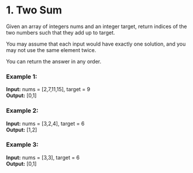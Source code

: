 # 1. Two Sum
Given an array of integers nums and an integer target, return indices of the two numbers such that they add up to target.

You may assume that each input would have exactly one solution, and you may not use the same element twice.

You can return the answer in any order.

### Example 1:

**Input:** nums = [2,7,11,15], target = 9  
**Output:** [0,1]

### Example 2:

**Input:** nums = [3,2,4], target = 6  
**Output:** [1,2]

### Example 3:

**Input:** nums = [3,3], target = 6  
**Output:** [0,1]

